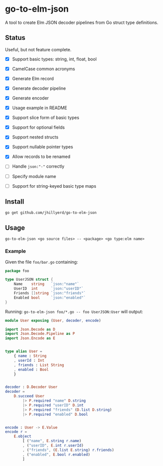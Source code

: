 # go-to-elm-json

A tool to create Elm JSON decoder pipelines from Go struct type definitions.


## Status

Useful, but not feature complete.

- [x] Support basic types: string, int, float, bool
- [x] CamelCase common acronyms
- [x] Generate Elm record
- [x] Generate decoder pipeline
- [x] Generate encoder
- [x] Usage example in README
- [x] Support slice form of basic types
- [x] Support for optional fields
- [x] Support nested structs
- [x] Support nullable pointer types
- [x] Allow records to be renamed
- [ ] Handle `json:"-"` correctly
- [ ] Specify module name
- [ ] Support for string-keyed basic type maps


## Install

```
go get github.com/jhillyerd/go-to-elm-json
```


## Usage

`go-to-elm-json <go source files> -- <package> <go type:elm name>`

### Example

Given the file `foo/bar.go` containing:

```go
package foo

type UserJSON struct {
	Name    string   `json:"name"`
	UserID  int      `json:"userID"`
	Friends []string `json:"friends"`
	Enabled bool     `json:"enabled"`
}
```

Running: `go-to-elm-json foo/*.go -- foo UserJSON:User` will output:

```elm
module User exposing (User, decoder, encode)

import Json.Decode as D
import Json.Decode.Pipeline as P
import Json.Encode as E


type alias User =
    { name : String
    , userId : Int
    , friends : List String
    , enabled : Bool
    }


decoder : D.Decoder User
decoder =
    D.succeed User
        |> P.required "name" D.string
        |> P.required "userID" D.int
        |> P.required "friends" (D.list D.string)
        |> P.required "enabled" D.bool


encode : User -> E.Value
encode r =
    E.object
        [ ("name", E.string r.name)
        , ("userID", E.int r.userId)
        , ("friends", (E.list E.string) r.friends)
        , ("enabled", E.bool r.enabled)
        ]
```
